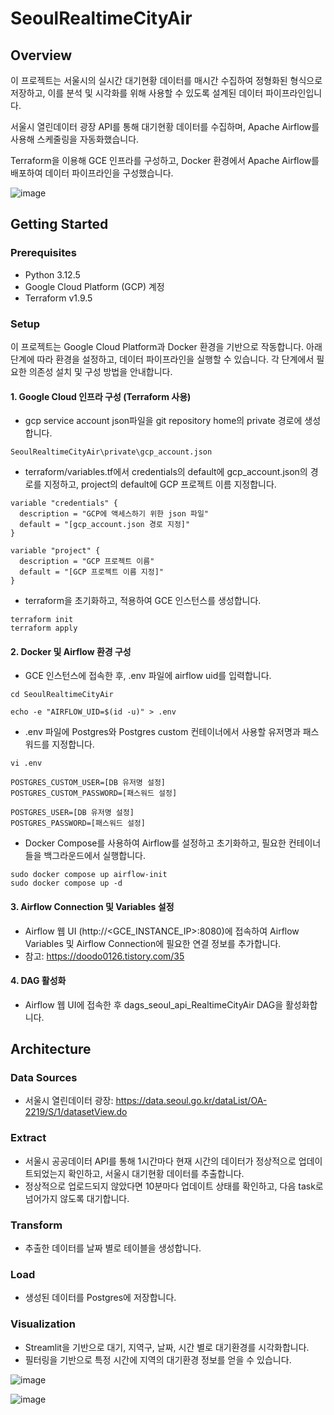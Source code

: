 # SeoulRealtimeCityAir
## Overview 
이 프로젝트는 서울시의 실시간 대기현황 데이터를 매시간 수집하여 정형화된 형식으로 저장하고, 이를 분석 및 시각화를 위해 사용할 수 있도록 설계된 데이터 파이프라인입니다. 

서울시 열린데이터 광장 API를 통해 대기현황 데이터를 수집하며, Apache Airflow를 사용해 스케줄링을 자동화했습니다. 

Terraform을 이용해 GCE 인프라를 구성하고, Docker 환경에서 Apache Airflow를 배포하여 데이터 파이프라인을 구성했습니다.

![image](https://github.com/user-attachments/assets/f07d1748-ed19-4e13-8cf4-7487c67f25a1)

## Getting Started
### Prerequisites
- Python 3.12.5
- Google Cloud Platform (GCP) 계정
- Terraform v1.9.5

### Setup
이 프로젝트는 Google Cloud Platform과 Docker 환경을 기반으로 작동합니다. 아래 단계에 따라 환경을 설정하고, 데이터 파이프라인을 실행할 수 있습니다. 각 단계에서 필요한 의존성 설치 및 구성 방법을 안내합니다.

#### 1. Google Cloud 인프라 구성 (Terraform 사용)
- gcp service account json파일을 git repository home의 private 경로에 생성합니다.
```
SeoulRealtimeCityAir\private\gcp_account.json
``` 
 
- terraform/variables.tf에서 credentials의 default에 gcp_account.json의 경로를 지정하고, project의 default에 GCP 프로젝트 이름 지정합니다.
```
variable "credentials" {
  description = "GCP에 액세스하기 위한 json 파일"
  default = "[gcp_account.json 경로 지정]"
}

variable "project" {
  description = "GCP 프로젝트 이름"
  default = "[GCP 프로젝트 이름 지정]" 
}
```
 
- terraform을 초기화하고, 적용하여 GCE 인스턴스를 생성합니다.
```
terraform init
terraform apply
```

#### 2. Docker 및 Airflow 환경 구성
- GCE 인스턴스에 접속한 후, .env 파일에 airflow uid를 입력합니다.

```
cd SeoulRealtimeCityAir

echo -e "AIRFLOW_UID=$(id -u)" > .env
```

- .env 파일에 Postgres와 Postgres custom 컨테이너에서 사용할 유저명과 패스워드를 지정합니다. 
```
vi .env

POSTGRES_CUSTOM_USER=[DB 유저명 설정]
POSTGRES_CUSTOM_PASSWORD=[패스워드 설정]

POSTGRES_USER=[DB 유저명 설정]
POSTGRES_PASSWORD=[패스워드 설정]
```

- Docker Compose를 사용하여 Airflow를 설정하고 초기화하고, 필요한 컨테이너들을 백그라운드에서 실행합니다.
```
sudo docker compose up airflow-init
sudo docker compose up -d
```

#### 3. Airflow Connection 및 Variables 설정
- Airflow 웹 UI (http://<GCE_INSTANCE_IP>:8080)에 접속하여 Airflow Variables 및 Airflow Connection에 필요한 연결 정보를 추가합니다.
- 참고: https://doodo0126.tistory.com/35 

#### 4. DAG 활성화
- Airflow 웹 UI에 접속한 후 dags_seoul_api_RealtimeCityAir DAG을 활성화합니다.

## Architecture
### Data Sources 
- 서울시 열린데이터 광장: https://data.seoul.go.kr/dataList/OA-2219/S/1/datasetView.do
### Extract 
- 서울시 공공데이터 API를 통해 1시간마다 현재 시간의 데이터가 정상적으로 업데이트되었는지 확인하고, 서울시 대기현황 데이터를 추출합니다.
- 정상적으로 업로드되지 않았다면 10분마다 업데이트 상태를 확인하고, 다음 task로 넘어가지 않도록 대기합니다.
### Transform 
- 추출한 데이터를 날짜 별로 테이블을 생성합니다.
### Load 
- 생성된 데이터를 Postgres에 저장합니다.
### Visualization
- Streamlit을 기반으로 대기, 지역구, 날짜, 시간 별로 대기환경를 시각화합니다.
- 필터링을 기반으로 특정 시간에 지역의 대기환경 정보를 얻을 수 있습니다.
  
![image](https://github.com/user-attachments/assets/44844a80-4c3a-4c2f-a4c3-dfc4bad2649d)

![image](https://github.com/user-attachments/assets/f102b3d4-9dc8-44eb-b4dd-b4580968fe1b)



